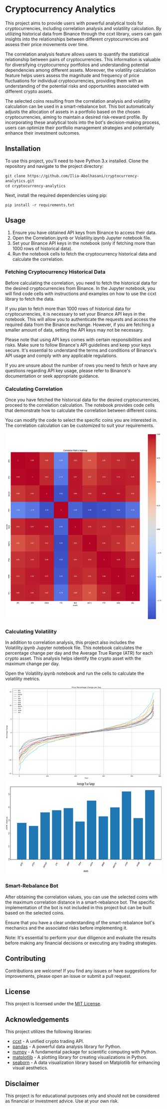# Cryptocurrency Analytics

This project aims to provide users with powerful analytical tools for cryptocurrencies, including correlation analysis and volatility calculation. By utilizing historical data from Binance through the ccxt library, users can gain insights into the relationships between different cryptocurrencies and assess their price movements over time.

The correlation analysis feature allows users to quantify the statistical relationship between pairs of cryptocurrencies. This information is valuable for diversifying cryptocurrency portfolios and understanding potential dependencies among different assets. Moreover, the volatility calculation feature helps users assess the magnitude and frequency of price fluctuations for individual cryptocurrencies, providing them with an understanding of the potential risks and opportunities associated with different crypto assets.

The selected coins resulting from the correlation analysis and volatility calculation can be used in a smart-rebalance bot. This bot automatically adjusts the allocation of assets in a portfolio based on the chosen cryptocurrencies, aiming to maintain a desired risk-reward profile. By incorporating these analytical tools into the bot's decision-making process, users can optimize their portfolio management strategies and potentially enhance their investment outcomes.


## Installation

To use this project, you'll need to have Python 3.x installed. Clone the repository and navigate to the project directory:

```shell
git clone https://github.com/Ilia-Abolhasani/cryptocurrency-analytics.git
cd cryptocurrency-analytics
```

Next, install the required dependencies using pip:
```shell
pip install -r requirements.txt
```

## Usage

1. Ensure you have obtained API keys from Binance to access their data.
2. Open the Correlation.ipynb or Volatility.ipynb Jupyter notebook file.
3. Set your Binance API keys in the notebook (only if fetching more than 1000 rows of historical data).
4. Run the notebook cells to fetch the cryptocurrency historical data and calculate the correlation.

### Fetching Cryptocurrency Historical Data

Before calculating the correlation, you need to fetch the historical data for the desired cryptocurrencies from Binance. In the Jupyter notebook, you will find code cells with instructions and examples on how to use the ccxt library to fetch the data.

If you plan to fetch more than 1000 rows of historical data for cryptocurrencies, it is necessary to set your Binance API keys in the notebook. This will allow you to authenticate the requests and access the required data from the Binance exchange. However, if you are fetching a smaller amount of data, setting the API keys may not be necessary.

Please note that using API keys comes with certain responsibilities and risks. Make sure to follow Binance's API guidelines and keep your keys secure. It's essential to understand the terms and conditions of Binance's API usage and comply with any applicable regulations.

If you are unsure about the number of rows you need to fetch or have any questions regarding API key usage, please refer to Binance's documentation or seek appropriate guidance.

### Calculating Correlation
Once you have fetched the historical data for the desired cryptocurrencies, proceed to the correlation calculation. The notebook provides code cells that demonstrate how to calculate the correlation between different coins.

You can modify the code to select the specific coins you are interested in. The correlation calculation can be customized to suit your requirements.

<img src="https://github.com/Ilia-Abolhasani/cryptocurrency-analytics/blob/main/images/heatmap.png?raw=true" alt="Sample Image" width="600" height="600">

### Calculating Volatility
In addition to correlation analysis, this project also includes the Volatility.ipynb Jupyter notebook file. This notebook calculates the percentage change per day and the Average True Range (ATR) for each crypto asset. This analysis helps identify the crypto asset with the maximum change per day.

Open the Volatility.ipynb notebook and run the cells to calculate the volatility metrics.

<img src="https://github.com/Ilia-Abolhasani/cryptocurrency-analytics/blob/main/images/percentage_change.png?raw=true" alt="Sample Image" width="900" height="300">

<img src="https://github.com/Ilia-Abolhasani/cryptocurrency-analytics/blob/main/images/atr_example.png?raw=true" alt="Sample Image" width="900" height="300">

### Smart-Rebalance Bot

After obtaining the correlation values, you can use the selected coins with the maximum correlation distance in a smart-rebalance bot. The specific implementation of the bot is not included in this project but can be built based on the selected coins.

Ensure that you have a clear understanding of the smart-rebalance bot's mechanics and the associated risks before implementing it.

Note: It's essential to perform your due diligence and evaluate the results before making any financial decisions or executing any trading strategies.

## Contributing

Contributions are welcome! If you find any issues or have suggestions for improvements, please open an issue or submit a pull request.

## License

This project is licensed under the [MIT License](LICENSE).

## Acknowledgements

This project utilizes the following libraries:

- [ccxt](https://github.com/ccxt/ccxt) - A unified crypto trading API.
- [pandas](https://pandas.pydata.org/) - A powerful data analysis library for Python.
- [numpy](https://numpy.org/) - A fundamental package for scientific computing with Python.
- [matplotlib](https://matplotlib.org/) - A plotting library for creating visualizations in Python.
- [seaborn](https://seaborn.pydata.org/) - A data visualization library based on Matplotlib for enhancing visual aesthetics.

## Disclaimer

This project is for educational purposes only and should not be considered as financial or investment advice. Use at your own risk.
